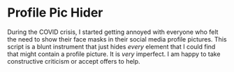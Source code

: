 # Profile Pic Hider

During the COVID crisis, I started getting annoyed with everyone who felt the need to show their face masks in their social media profile pictures. This script is a blunt instrument that just hides _every_ element that I could find that might contain a profile picture. It is *very* imperfect. I am happy to take constructive criticism or accept offers to help.
